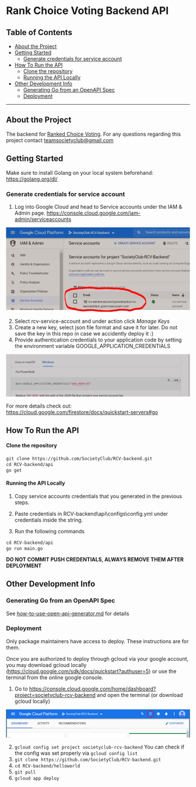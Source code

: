 # Rank Choice Voting Backend API

## Table of Contents
  - [About the Project <a name="about"></a>](#about-the-project-)
  - [Getting Started <a name="start"></a>](#getting-started-)
    - [Generate credentials for service account](#generate-credentials-for-service-account)
  - [How To Run the API <a name="run"></a>](#how-to-run-the-api-)
      - [Clone the repository](#clone-the-repository)
      - [Running the API Locally](#running-the-api-locally)
  - [Other Development Info <a name="other"></a>](#other-development-info-)
    - [Generating Go from an OpenAPI Spec](#generating-go-from-an-openapi-spec)
    - [Deployment](#deployment)
_________________



## About the Project <a name="about"></a>
The backend for [Ranked Choice Voting](https://github.com/SocietyClub/RCV). 
For any questions regarding this project contact teamsocietyclub@gmail.com

## Getting Started <a name="start"></a>
Make sure to install Golang on your local system beforehand: https://golang.org/dl/

### Generate credentials for service account
1. Log into Google Cloud and head to Service accounts under the IAM & Admin page. https://console.cloud.google.com/iam-admin/serviceaccounts 

![Service account img](img/RCVSA.png)

2. Select rcv-service-account and under action click *Manage Keys*
3. Create a new key, select json file format and save it for later. Do not save the key in this repo in case we accidently deploy it :) 
3. Provide authentication credentials to your application code by setting the environment variable GOOGLE_APPLICATION_CREDENTIALS

![Keys](img/envkey.png)

For more details check out: https://cloud.google.com/firestore/docs/quickstart-servers#go

## How To Run the API <a name="run"></a>

#### Clone the repository
```shell
git clone https://github.com/SocietyClub/RCV-backend.git
cd RCV-backend/api
go get
```

#### Running the API Locally
1. Copy service accounts credentials that you generated in the previous steps.
2. Paste credentials in RCV-backend\api\configs\config.yml under credentials inside the string.  

3. Run the following commands

```shell
cd RCV-backend/api
go run main.go
```
**DO NOT COMMIT PUSH CREDENTIALS, ALWAYS REMOVE THEM AFTER DEPLOYMENT**

## Other Development Info <a name="other"></a>

### Generating Go from an OpenAPI Spec
See [how-to-use-open-api-generator.md](how-to-use-open-api-generator.md) for details

### Deployment
Only package maintainers have access to deploy. These instructions are for them.

Once you are authorized to deploy through gcloud via your google account, you may download gcloud locally (https://cloud.google.com/sdk/docs/quickstart?authuser=5) or use the terminal from the online google console.

1. Go to https://console.cloud.google.com/home/dashboard?project=societyclub-rcv-backend and open the terminal (or download gcloud locally)

![gcp terminal button](img/README-gcp-terminal-button.png)

2. `gcloud config set project societyclub-rcv-backend`
    You can check if the config was set properly via `gcloud config list`
3. `git clone https://github.com/SocietyClub/RCV-backend.git`
4. `cd RCV-backend/helloworld`
5. `git pull`
6. `gcloud app deploy`